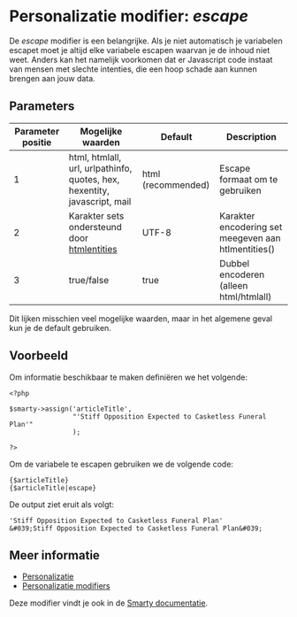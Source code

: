 # Personalizatie modifier: *escape*

De *escape* modifier is een belangrijke. Als je niet automatisch je 
variabelen escapet moet je altijd elke variabele escapen waarvan je de 
inhoud niet weet. Anders kan het namelijk voorkomen dat er Javascript code 
instaat van mensen met slechte intenties, die een hoop schade aan kunnen 
brengen aan jouw data.

## Parameters

| Parameter positie  | Mogelijke waarden                                                          | Default            | Description                                         |
|--------------------|----------------------------------------------------------------------------|--------------------|-----------------------------------------------------|
| 1                  | html, htmlall, url, urlpathinfo, quotes, hex, hexentity, javascript, mail  | html (recommended) | Escape formaat om te gebruiken                      |
| 2                  | Karakter sets ondersteund door [htmlentities](http://php.net/htmlentities) | UTF-8              | Karakter encodering set meegeven aan htlmentities() |
| 3                  | true/false                                                                 | true               | Dubbel encoderen (alleen html/htmlall)              |

Dit lijken misschien veel mogelijke waarden, maar in het algemene geval kun je de default gebruiken.

## Voorbeeld

Om informatie beschikbaar te maken definiëren we het volgende:

    <?php

    $smarty->assign('articleTitle',
                    "'Stiff Opposition Expected to Casketless Funeral Plan'"
                    );

    ?>
    
Om de variabele te escapen gebruiken we de volgende code:

    {$articleTitle}
    {$articleTitle|escape}

De output ziet eruit als volgt:

    'Stiff Opposition Expected to Casketless Funeral Plan'
    &#039;Stiff Opposition Expected to Casketless Funeral Plan&#039;

## Meer informatie

* [Personalizatie](./personalization)
* [Personalizatie modifiers](./personalization-modifiers)

Deze modifier vindt je ook in de [Smarty documentatie](http://www.smarty.net/docs/en/language.modifier.escape.tpl).
